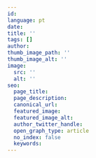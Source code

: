 ```yaml
---
id:
language: pt
date:
title: ''
tags: []
author:
thumb_image_path: ''
thumb_image_alt: ''
image:
  src: ''
  alt: ''
seo:
  page_title:
  page_description:
  canonical_url:
  featured_image:
  featured_image_alt:
  author_twitter_handle:
  open_graph_type: article
  no_index: false
  keywords:
---
```

